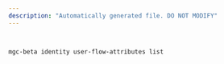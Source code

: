 ```yaml
---
description: "Automatically generated file. DO NOT MODIFY"
---
```


```bash


mgc-beta identity user-flow-attributes list

```